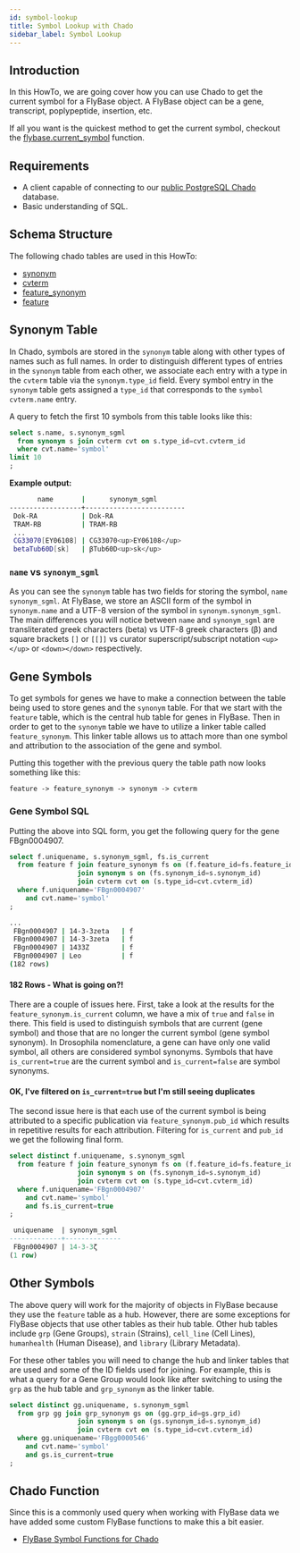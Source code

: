```yaml
---
id: symbol-lookup
title: Symbol Lookup with Chado
sidebar_label: Symbol Lookup
---
```


## Introduction

In this HowTo, we are going cover how you can use Chado to get the current
symbol for a FlyBase object.  A FlyBase object can be a gene, transcript, poplypeptide, insertion,
etc.

If all you want is the quickest method to get the current symbol,
checkout the [flybase.current_symbol](chado/functions.md#current_symbol) function.

## Requirements

* A client capable of connecting to our [public PostgreSQL Chado](chado/index.md#public-database) database.
* Basic understanding of SQL.

## Schema Structure

The following chado tables are used in this HowTo:

* [synonym](http://gmod.org/wiki/Chado_Tables#Table:_synonym)
* [cvterm](http://gmod.org/wiki/Chado_Tables#Table:_cvterm)
* [feature_synonym](http://gmod.org/wiki/Chado_Tables#Table:_feature_synonym)
* [feature](http://gmod.org/wiki/Chado_Tables#Table:_feature)

## Synonym Table

In Chado, symbols are stored in the `synonym` table along with other types of names such as
full names.  In order to distinguish different types of entries in the `synonym` table from
each other, we associate each entry with a type in the `cvterm` table via the `synonym.type_id` field.
Every symbol entry in the `synonym` table gets assigned a `type_id` that corresponds to the `symbol`
`cvterm.name` entry.

A query to fetch the first 10 symbols from this table looks like this:

```sql
select s.name, s.synonym_sgml
  from synonym s join cvterm cvt on s.type_id=cvt.cvterm_id
  where cvt.name='symbol'
limit 10
;
```

**Example output:**
```bash
       name       |      synonym_sgml       
------------------+-------------------------
 Dok-RA           | Dok-RA
 TRAM-RB          | TRAM-RB
 ...
 CG33070[EY06108] | CG33070<up>EY06108</up>
 betaTub60D[sk]   | βTub60D<up>sk</up>
```


### `name` vs `synonym_sgml`

As you can see the `synonym` table has two fields for storing the symbol, `name`
`synonym_sgml`.  At FlyBase, we store an ASCII form of the symbol in `synonym.name` and
a UTF-8 version of the symbol in `synonym.synonym_sgml`.  The main differences you will notice
between `name` and `synonym_sgml` are transliterated greek characters (beta) vs UTF-8 greek characters
(β) and square brackets `[]` or `[[]]` vs curator superscript/subscript notation `<up></up>`
or `<down></down>` respectively.

## Gene Symbols

To get symbols for genes we have to make a connection between the table being used to store
genes and the `synonym` table.  For that we start with the `feature` table, which is the central
hub table for genes in FlyBase.  Then in order to get to the `synonym` table we have to utilize
a linker table called `feature_synonym`.  This linker table allows us to attach more than one
symbol and attribution to the association of the gene and symbol.

Putting this together with the previous query the table path now looks something like this:

`feature -> feature_synonym -> synonym -> cvterm`

### Gene Symbol SQL

Putting the above into SQL form, you get the following query for the gene FBgn0004907.

```sql
select f.uniquename, s.synonym_sgml, fs.is_current
  from feature f join feature_synonym fs on (f.feature_id=fs.feature_id)
                 join synonym s on (fs.synonym_id=s.synonym_id)
                 join cvterm cvt on (s.type_id=cvt.cvterm_id)
  where f.uniquename='FBgn0004907'
    and cvt.name='symbol'
;
```

```bash
...
 FBgn0004907 | 14-3-3zeta   | f
 FBgn0004907 | 14-3-3zeta   | f
 FBgn0004907 | 1433Z        | f
 FBgn0004907 | Leo          | f
(182 rows)
```

#### 182 Rows -  What is going on?!

There are a couple of issues here.  First, take a look at the results for the `feature_synonym.is_current`
column, we have a mix of `true` and `false` in there.  This field is used to distinguish symbols that
are current (gene symbol) and those that are no longer the current symbol (gene symbol synonym).  In Drosophila
nomenclature, a gene can have only one valid symbol, all others are considered symbol synonyms.  Symbols
that have `is_current=true` are the current symbol and `is_current=false` are symbol synonyms.

#### OK, I've filtered on `is_current=true` but I'm still seeing duplicates

The second issue here is that each use of the current symbol is being attributed to a specific publication
via `feature_synonym.pub_id` which results in repetitive results for each attribution.  Filtering for
`is_current` and `pub_id` we get the following final form.

```sql
select distinct f.uniquename, s.synonym_sgml
  from feature f join feature_synonym fs on (f.feature_id=fs.feature_id)
                 join synonym s on (fs.synonym_id=s.synonym_id)
                 join cvterm cvt on (s.type_id=cvt.cvterm_id)
  where f.uniquename='FBgn0004907'
    and cvt.name='symbol'
    and fs.is_current=true
;
```
```sql
 uniquename  | synonym_sgml 
-------------+--------------
 FBgn0004907 | 14-3-3ζ
(1 row)
```

## Other Symbols

The above query will work for the majority of objects in FlyBase because they use the
`feature` table as a hub.  However, there are some exceptions for FlyBase objects that
use other tables as their hub table.  Other hub tables include `grp` (Gene Groups), `strain` (Strains),
`cell_line` (Cell Lines), `humanhealth` (Human Disease), and `library` (Library Metadata).

For these other tables you will need to change the hub and linker tables
that are used and some of the ID fields used for joining.
For example, this is what a query for a Gene Group would look like after
switching to using the `grp` as the hub table and `grp_synonym` as the linker table.

```sql
select distinct gg.uniquename, s.synonym_sgml
  from grp gg join grp_synonym gs on (gg.grp_id=gs.grp_id)
                 join synonym s on (gs.synonym_id=s.synonym_id)
                 join cvterm cvt on (s.type_id=cvt.cvterm_id)
  where gg.uniquename='FBgg0000546'
    and cvt.name='symbol'
    and gs.is_current=true
;
```

## Chado Function

Since this is a commonly used query when working with FlyBase data we have added some custom FlyBase 
functions to make this a bit easier.

* [FlyBase Symbol Functions for Chado](chado/functions.md#symbols-and-names)
